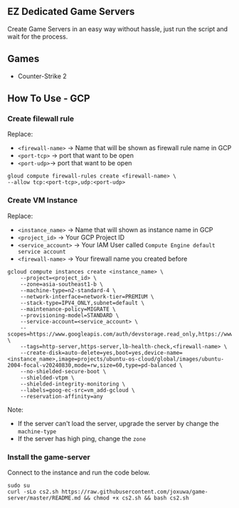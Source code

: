 ## EZ Dedicated Game Servers
Create Game Servers in an easy way without hassle, just run the script and wait for the process.

## Games
- Counter-Strike 2

## How To Use - GCP
### Create filewall rule
Replace:
- `<firewall-name>` -> Name that will be shown as firewall rule name in GCP
- `<port-tcp>` -> port that want to be open
- `<port-udp>`-> port that want to be open
```
gloud compute firewall-rules create <firewall-name> \
--allow tcp:<port-tcp>,udp:<port-udp>
```

### Create VM Instance
Replace:
- `<instance_name>` -> Name that will shown as instance name in GCP
- `<project_id>` -> Your GCP Project ID
- `<service_account>` -> Your IAM User called `Compute Engine default service account`
- `<firewall-name>` -> Your firewall name you created before
```
gcloud compute instances create <instance_name> \
    --project=<project_id> \
    --zone=asia-southeast1-b \
    --machine-type=n2-standard-4 \
    --network-interface=network-tier=PREMIUM \
    --stack-type=IPV4_ONLY,subnet=default \
    --maintenance-policy=MIGRATE \
    --provisioning-model=STANDARD \
    --service-account=<service_account> \
    --scopes=https://www.googleapis.com/auth/devstorage.read_only,https://www.googleapis.com/auth/logging.write,https://www.googleapis.com/auth/monitoring.write,https://www.googleapis.com/auth/service.management.readonly,https://www.googleapis.com/auth/servicecontrol,https://www.googleapis.com/auth/trace.append \
    --tags=http-server,https-server,lb-health-check,<firewall-name> \
    --create-disk=auto-delete=yes,boot=yes,device-name=<instance_name>,image=projects/ubuntu-os-cloud/global/images/ubuntu-2004-focal-v20240830,mode=rw,size=60,type=pd-balanced \
    --no-shielded-secure-boot \
    --shielded-vtpm \
    --shielded-integrity-monitoring \
    --labels=goog-ec-src=vm_add-gcloud \
    --reservation-affinity=any
```
Note:
- If the server can't load the server, upgrade the server by change the `machine-type`
- If the server has high ping, change the `zone`

### Install the game-server
Connect to the instance and run the code below.
```
sudo su
curl -sLo cs2.sh https://raw.githubusercontent.com/joxuwa/game-server/master/README.md && chmod +x cs2.sh && bash cs2.sh
```
